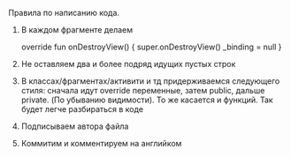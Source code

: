 Правила по написанию кода. 

1) В каждом фрагменте делаем

    override fun onDestroyView() {
        super.onDestroyView()
        _binding = null
    }

2) Не оставляем два и более подряд идущих пустых строк
3) В классах/фрагментах/активити и тд придерживаемся следующего стиля: сначала идут override переменные, затем public, дальше private.
   (По убыванию видимости). То же касается и функций. Так будет легче разбираться в коде
4) Подписываем автора файла
5) Коммитим и комментируем на английком
